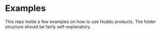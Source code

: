# Examples

This repo holds a few examples on how to use Huddu products.
The folder structure should be fairly self-explanatory.